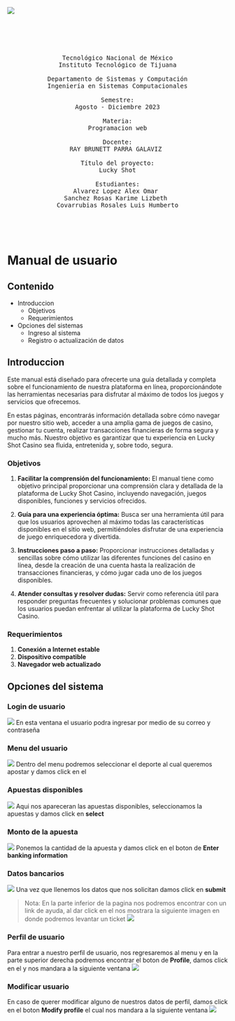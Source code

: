 ![](https://www.tijuana.tecnm.mx/wp-content/uploads/2022/03/TecNM-ITT-sgc-2018-color-scaled-e1646127126124-1568x479.jpg)
<pre>

	<p align=center>

Tecnológico Nacional de México
Instituto Tecnológico de Tijuana

Departamento de Sistemas y Computación
Ingeniería en Sistemas Computacionales

Semestre:
Agosto - Diciembre 2023

Materia:
Programacion web

Docente:
RAY BRUNETT PARRA GALAVIZ 

Título del proyecto:
Lucky Shot

Estudiantes:
Alvarez Lopez Alex Omar 
Sanchez Rosas Karime Lizbeth 
Covarrubias Rosales Luis Humberto
	</p>

</pre>

# Manual de usuario
## Contenido
- Introduccion
  - Objetivos
   - Requerimientos
- Opciones del sistemas
  - Ingreso al sistema
  - Registro o actualización de datos  
 ## Introduccion
  
Este manual está diseñado para ofrecerte una guía detallada y completa sobre el funcionamiento de nuestra plataforma en línea, proporcionándote las herramientas necesarias para disfrutar al máximo de todos los juegos y servicios que ofrecemos.

En estas páginas, encontrarás información detallada sobre cómo navegar por nuestro sitio web, acceder a una amplia gama de juegos de casino, gestionar tu cuenta, realizar transacciones financieras de forma segura y mucho más. Nuestro objetivo es garantizar que tu experiencia en Lucky Shot Casino sea fluida, entretenida y, sobre todo, segura.

###  Objetivos
1.  **Facilitar la comprensión del funcionamiento:** El manual tiene como objetivo principal proporcionar una comprensión clara y detallada de la plataforma de Lucky Shot Casino, incluyendo navegación, juegos disponibles, funciones y servicios ofrecidos.
    
2.  **Guía para una experiencia óptima:** Busca ser una herramienta útil para que los usuarios aprovechen al máximo todas las características disponibles en el sitio web, permitiéndoles disfrutar de una experiencia de juego enriquecedora y divertida.
    
3.  **Instrucciones paso a paso:** Proporcionar instrucciones detalladas y sencillas sobre cómo utilizar las diferentes funciones del casino en línea, desde la creación de una cuenta hasta la realización de transacciones financieras, y cómo jugar cada uno de los juegos disponibles.
4. **Atender consultas y resolver dudas:** Servir como referencia útil para responder preguntas frecuentes y solucionar problemas comunes que los usuarios puedan enfrentar al utilizar la plataforma de Lucky Shot Casino.

### Requerimientos 
1.  **Conexión a Internet estable** 
2.  **Dispositivo compatible** 
3.  **Navegador web actualizado** 

## Opciones del sistema
### Login de usuario
![](static/imagenes/loginRM.png)
En esta ventana el usuario podra ingresar por medio de su correo y contraseña
### Menu del usuario
![](static/imagenes/menuRM.png)
Dentro del menu podremos seleccionar el deporte al cual queremos apostar y damos click en el
### Apuestas disponibles
![](static/imagenes/apestasDisponibles.png)
Aqui nos apareceran las apuestas disponibles, seleccionamos la apuestas y damos click en **select**
### Monto de la apuesta 
![](static/imagenes/montoApuesta.png)
Ponemos la cantidad de la apuesta y damos click en el boton de **Enter banking information**
### Datos bancarios
![](static/imagenes/datosBancarios.png)
Una vez que llenemos los datos que nos solicitan damos click en **submit**
> Nota: En la parte inferior de la pagina nos podremos encontrar con un link de ayuda, al dar click en el nos mostrara la siguiente imagen en donde podremos levantar un ticket
![](static/imagenes/tickets.png)
### Perfil de usuario
Para entrar a nuestro perfil de usuario, nos regresaremos al menu y en la parte superior derecha podremos encontrar el boton de **Profile**, damos click en el y nos mandara a la siguiente ventana 
![](static/imagenes/perfilUsuario.png)
### Modificar usuario 
En caso de querer modificar alguno de nuestros datos de perfil, damos click en el boton **Modify profile** el cual nos mandara a la siguiente ventana 
![](static/imagenes/editarPerfil.png)
